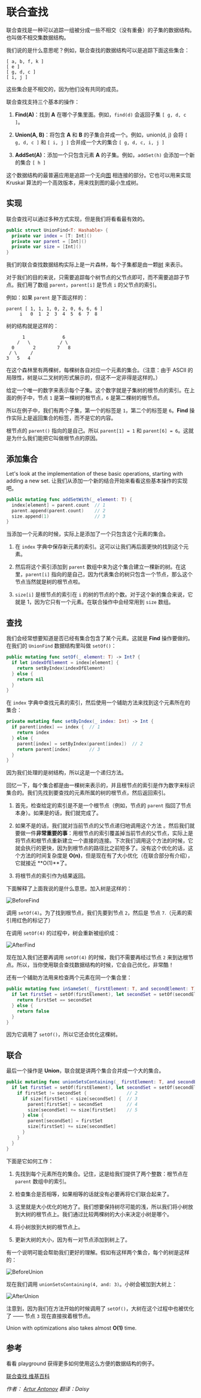 # 联合查找

联合查找是一种可以追踪一组被分成一些不相交（没有重叠）的子集的数据结构。也叫做不相交集数据结构。

我们说的是什么意思呢？例如，联合查找的数据结构可以是追踪下面这些集合：

	[ a, b, f, k ]
	[ e ]
	[ g, d, c ]
	[ i, j ]

这些集合是不相交的，因为他们没有共同的成员。

联合查找支持三个基本的操作：

1. **Find(A)**：找到 **A** 在哪个子集里面。例如，`find(d)` 会返回子集 `[ g, d, c ]`。

2. **Union(A, B)**：将包含 **A** 和 **B** 的子集合并成一个。例如，union(d, j) 会将 `[ g, d, c ]` 和 `[ i, j ]` 合并成一个大的集合 `[ g, d, c, i, j ]`

3. **AddSet(A)**：添加一个只包含元素 **A** 的子集。例如，`addSet(h)` 会添加一个新的集合 `[ h ]`

这个数据结构的最普遍应用是追踪一个无向[图](../Graph/README-CN.markdown) 相连接的部分。它也可以用来实现 Kruskal 算法的一个高效版本，用来找到图的最小生成树。

## 实现

联合查找可以通过多种方式实现，但是我们将看看最有效的。

```swift
public struct UnionFind<T: Hashable> {
  private var index = [T: Int]()
  private var parent = [Int]()
  private var size = [Int]()
}
```

我们的联合查找数据结构实际上是一片森林，每个子集都是由一颗[树](../Tree/README-CN.markdown) 来表示。

对于我们的目的来说，只需要追踪每个树节点的父节点即可，而不需要追踪子节点。我们用了数组 `parent`，`parent[i]` 是节点 `i` 的父节点的索引。

例如：如果 `parent` 是下面这样的：

	parent [ 1, 1, 1, 0, 2, 0, 6, 6, 6 ]
	     i   0  1  2  3  4  5  6  7  8

树的结构就是这样的：

	      1              6
	    /   \           / \
	  0       2        7   8
	 / \     /
	3   5   4

在这个森林里有两棵树，每棵树各自对应一个元素的集合。（注意：由于 ASCII 的局限性，树是以二叉树的形式展示的，但这不一定非得是这样的。）

给定一个唯一的数字来表示每个子集。这个数字就是子集树的根节点的索引。在上面的例子中，节点 `1` 是第一棵树的根节点，`6` 是第二棵树的根节点。

所以在例子中，我们有两个子集，第一个的标签是 `1`，第二个的标签是 `6`。**Find** 操作实际上是返回集合的标签，而不是它的内容。

根节点的 `parent()` 指向的是自己。所以 `parent[1] = 1` 和 `parent[6] = 6`。这就是为什么我们能把它叫做根节点的原因。

## 添加集合

Let's look at the implementation of these basic operations, starting with adding a new set.
让我们从添加一个新的结合开始来看看这些基本操作的实现吧。

```swift
public mutating func addSetWith(_ element: T) {
  index[element] = parent.count  // 1
  parent.append(parent.count)    // 2
  size.append(1)                 // 3
}
```

当添加一个元素的时候，实际上是添加了一个只包含这个元素的集合。

1. 在 `index` 字典中保存新元素的索引。这可以让我们再后面更快的找到这个元素。

2. 然后将这个索引添加到 `parent` 数组中来为这个集合建立一棵新的树。在这里，`parent[i]` 指向的是自己，因为代表集合的树只包含一个节点，那么这个节点当然就是树的根节点啦。

3. `size[i]` 是根节点的索引在 `i` 的树的节点的个数。对于这个新的集合来说，它就是 1，因为它只有一个元素。在联合操作中会经常用到 `size` 数组。

## 查找

我们会经常想要知道是否已经有集合包含了某个元素。这就是 **Find** 操作要做的。在我们的 `UnionFind` 数据结构里叫做 `setOf()`：

```swift
public mutating func setOf(_ element: T) -> Int? {
  if let indexOfElement = index[element] {
    return setByIndex(indexOfElement)
  } else {
    return nil
  }
}
```
在 `index` 字典中查找元素的索引，然后使用一个辅助方法来找到这个元素所在的集合：

```swift
private mutating func setByIndex(_ index: Int) -> Int {
  if parent[index] == index {  // 1
    return index
  } else {
    parent[index] = setByIndex(parent[index])  // 2
    return parent[index]       // 3
  }
}
```

因为我们处理的是树结构，所以这是一个递归方法。

回忆一下，每个集合都是由一棵树来表示的，并且根节点的索引是作为数字来标识集合的。我们先找到要查找的元素所属的树的根节点，然后返回索引。

1. 首先，检查给定的索引是不是一个根节点（例如，节点的 `parent` 指回了节点本身）。如果是的话，我们就完成了。

2. 如果不是的话，我们就对当前节点的父节点递归地调用这个方法 。然后我们就要做一件**非常重要的事**：用根节点的索引覆盖掉当前节点的父节点，实际上是将节点和根节点重新建立一个直接的连接。下次我们调用这个方法的时候，它就会执行的更快，因为到根节点的路径比之前短多了。没有这个优化的话，这个方法的时间复杂度是 **O(n)**，但是现在有了大小优化（在联合部分有介绍），它就接近 **O(1)**了。

3. 将根节点的索引作为结果返回。

下面解释了上面我说的是什么意思。加入树是这样的：

![BeforeFind](Images/BeforeFind.png)

调用 `setOf(4)`。为了找到根节点，我们先要到节点 `2`，然后是 节点 `7`.（元素的索引用红色的标记了）

在调用 `setOf(4)` 的过程中，树会重新被组织成：

![AfterFind](Images/AfterFind.png)

现在加入我们还要再调用 `setOf(4)` 的时候，我们不需要再经过节点 `2` 来到达根节点。所以，当你使用联合查找数据结构的时候，它会自己优化，非常酷！

还有一个辅助方法用来检查两个元素在同一个集合里：

```swift
public mutating func inSameSet(_ firstElement: T, and secondElement: T) -> Bool {
  if let firstSet = setOf(firstElement), let secondSet = setOf(secondElement) {
    return firstSet == secondSet
  } else {
    return false
  }
}
```

因为它调用了 `setOf()`，所以它还会优化这棵树。

## 联合

最后一个操作是 **Union**，联合就是讲两个集合合并成一个大的集合。

```swift
public mutating func unionSetsContaining(_ firstElement: T, and secondElement: T) {
  if let firstSet = setOf(firstElement), let secondSet = setOf(secondElement) {  // 1
    if firstSet != secondSet {               // 2
      if size[firstSet] < size[secondSet] {  // 3
        parent[firstSet] = secondSet         // 4
        size[secondSet] += size[firstSet]    // 5
      } else {
        parent[secondSet] = firstSet
        size[firstSet] += size[secondSet]
      }
    }
  }
}
```

下面是它如何工作：

1. 先找到每个元素所在的集合。记住，这是给我们提供了两个整数：根节点在 `parent` 数组中的索引。

2. 检查集合是否相等，如果相等的话就没有必要再将它们联合起来了。

3. 这里就是大小优化的地方了。我们想要保持树尽可能的浅，所以我们将小树放到大树的根节点上。我们通过比较两棵树的大小来决定小树是哪个。

4. 将小树放到大树的根节点上。

5. 更新大树的大小，因为有一对节点添加到树上了。

有一个说明可能会帮助我们更好的理解。假如有这样两个集合，每个的树是这样的：

![BeforeUnion](Images/BeforeUnion.png)

现在我们调用 `unionSetsContaining(4, and: 3)`。小树会被加到大树上：

![AfterUnion](Images/AfterUnion.png)

注意到，因为我们在方法开始的时候调用了 `setOf()`，大树在这个过程中也被优化了 —— 节点 `3` 现在直接挨着根节点。

Union with optimizations also takes almost **O(1)** time.

## 参考

看看 playground 获得更多如何使用这么方便的数据结构的例子。

[联合查找 维基百科](https://en.wikipedia.org/wiki/Disjoint-set_data_structure)

*作者： [Artur Antonov](https://github.com/goingreen) 翻译：Daisy*



